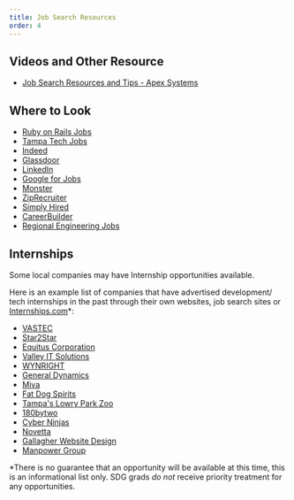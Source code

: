 ```yaml
---
title: Job Search Resources
order: 4
---
```

## Videos and Other Resource

- [Job Search Resources and Tips - Apex Systems](https://www.apexsystems.com/CE/CareerReadiness/Pages/JobSearchResources_Tips.aspx)


## Where to Look

- [Ruby on Rails Jobs](https://www.rubyonrails.jobs/)
- [Tampa Tech Jobs](https://tampabaytechjobs.com/seeking/)
- [Indeed](https://www.indeed.com/)
- [Glassdoor](https://www.glassdoor.com/index.htm)
- [LinkedIn](https://www.linkedin.com)
- [Google for Jobs](https://www.google.com/search?ei=TZCyXNuWH-mmggeklbDIBA&q=google+job+search&oq=google+job+search&gs_l=psy-ab.1.0.0l10.11012.12306..13562...0.0..0.74.555.8......0....1..gws-wiz.......0i71.aTBbKlq5MRE)
- [Monster](https://www.monster.com/)
- [ZipRecruiter](https://www.ziprecruiter.com/)
- [Simply Hired](https://www.simplyhired.com/)
- [CareerBuilder](https://www.careerbuilder.com/)
- [Regional Engineering Jobs](https://www.rengineeringjobs.com/)

## Internships

Some local companies may have Internship opportunities available.

Here is an example list of companies that have advertised development/ tech
internships in the past through their own websites, job search sites or
[Internships.com](https://www.internships.com/)\*:

- [VASTEC](https://www.vastec.com/)
- [Star2Star](https://www.star2star.com/)
- [Equitus Corporation](https://equitus.us/)
- [Valley IT Solutions](https://valleyit.com/)
- [WYNRIGHT](https://www.wynright.com/)
- [General Dynamics](https://www.gd.com/)
- [Miva](https://www.miva.com/)
- [Fat Dog Spirits](http://www.fatdogspirits.com/)
- [Tampa's Lowry Park Zoo](https://zootampa.org/)
- [180bytwo](https://180bytwo.com/)
- [Cyber Ninjas](https://www.cyberninjas.com/)
- [Novetta](https://www.novetta.com/)
- [Gallagher Website Design](https://www.gallagherwebsitedesign.com/)
- [Manpower Group](https://www.manpowergroup.com/)

\*There is no guarantee that an opportunity will be available at this time, this
is an informational list only. SDG grads _do not_ receive priority treatment for
any opportunities.
